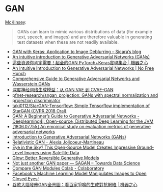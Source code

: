 # GAN

[McKinsey](https://www.mckinsey.com/featured-insights/artificial-intelligence/notes-from-the-ai-frontier-applications-and-value-of-deep-learning):

> GANs can learn to mimic various distributions of data \(for example text, speech, and images\) and are therefore valuable in generating test datasets when these are not readily available.

* [GAN with Keras: Application to Image Deblurring – Sicara’s blog](https://blog.sicara.com/keras-generative-adversarial-networks-image-deblurring-45e3ab6977b5)
* [An intuitive introduction to Generative Adversarial Networks \(GANs\)](https://medium.freecodecamp.org/an-intuitive-introduction-to-generative-adversarial-networks-gans-7a2264a81394)
* [這些資源你肯定需要！超全的GAN PyTorch+Keras實現集合 \| 機器之心](https://www.jiqizhixin.com/articles/2018-04-24-7)
* [An Intuitive Introduction to Generative Adversarial Networks \| No Free Hunch](http://blog.kaggle.com/2018/01/18/an-intuitive-introduction-to-generative-adversarial-networks/)
* [Comprehensive Guide to Generative Adversarial Networks and Wasserstein GANs](https://medium.com/ai-journal/comprehensive-guide-to-generative-adversarial-networks-and-wasserstein-gans-f12405281393)
* [深度神经网络生成模型：从 GAN VAE 到 CVAE-GAN](https://zhuanlan.zhihu.com/p/27966420)
* [pfnet-research/sngan\_projection: GANs with spectral normalization and projection discriminator](https://github.com/pfnet-research/sngan_projection)
* [taki0112/StarGAN-Tensorflow: Simple Tensorflow implementation of StarGAN \(CVPR 2018 Oral\)](https://github.com/taki0112/StarGAN-Tensorflow)
* [GAN: A Beginner’s Guide to Generative Adversarial Networks - Deeplearning4j: Open-source, Distributed Deep Learning for the JVM](https://deeplearning4j.org/generative-adversarial-network#)
* [\[1806.07755\] An empirical study on evaluation metrics of generative adversarial networks](https://arxiv.org/abs/1806.07755)
* [Introduction to Generative Adversarial Networks \(GANs\)](https://heartbeat.fritz.ai/introduction-to-generative-adversarial-networks-gans-35ef44f21193)
* [Relativistic GAN – Alexia Jolicoeur-Martineau](https://ajolicoeur.wordpress.com/RelativisticGAN/)
* [Eye in the Sky? This Open-Source Model Creates Impressive Ground-Level Images using Satellite Data](https://www.analyticsvidhya.com/blog/2018/07/ai-creates-ground-view-based-on-aerial-pictures/)
* [Glow: Better Reversible Generative Models](https://blog.openai.com/glow/)
* [Not just another GAN paper — SAGAN – Towards Data Science](https://towardsdatascience.com/not-just-another-gan-paper-sagan-96e649f01a6b)
* [Compare GAN Modules Colab - Colaboratory](https://colab.research.google.com/github/google/compare_gan/blob/master/compare_gan/src/tfhub_models.ipynb)
* [Facebook's Machine Learning Model Manipulates Images to Open Closed Eyes!](https://www.analyticsvidhya.com/blog/2018/06/facebook-presents-ai-system-that-can-open-closed-eyes-in-pictures/)
* [谷歌大腦發佈GAN全景圖：看百家爭鳴的生成對抗網絡 \| 機器之心](https://www.jiqizhixin.com/articles/071501)



